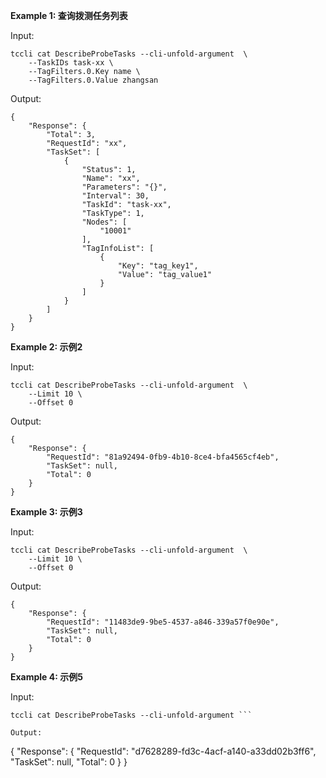 **Example 1: 查询拨测任务列表**



Input: 

```
tccli cat DescribeProbeTasks --cli-unfold-argument  \
    --TaskIDs task-xx \
    --TagFilters.0.Key name \
    --TagFilters.0.Value zhangsan
```

Output: 
```
{
    "Response": {
        "Total": 3,
        "RequestId": "xx",
        "TaskSet": [
            {
                "Status": 1,
                "Name": "xx",
                "Parameters": "{}",
                "Interval": 30,
                "TaskId": "task-xx",
                "TaskType": 1,
                "Nodes": [
                    "10001"
                ],
                "TagInfoList": [
                    {
                        "Key": "tag_key1",
                        "Value": "tag_value1"
                    }
                ]
            }
        ]
    }
}
```

**Example 2: 示例2**



Input: 

```
tccli cat DescribeProbeTasks --cli-unfold-argument  \
    --Limit 10 \
    --Offset 0
```

Output: 
```
{
    "Response": {
        "RequestId": "81a92494-0fb9-4b10-8ce4-bfa4565cf4eb",
        "TaskSet": null,
        "Total": 0
    }
}
```

**Example 3: 示例3**



Input: 

```
tccli cat DescribeProbeTasks --cli-unfold-argument  \
    --Limit 10 \
    --Offset 0
```

Output: 
```
{
    "Response": {
        "RequestId": "11483de9-9be5-4537-a846-339a57f0e90e",
        "TaskSet": null,
        "Total": 0
    }
}
```

**Example 4: 示例5**



Input: 

```
tccli cat DescribeProbeTasks --cli-unfold-argument ```

Output: 
```
{
    "Response": {
        "RequestId": "d7628289-fd3c-4acf-a140-a33dd02b3ff6",
        "TaskSet": null,
        "Total": 0
    }
}
```

